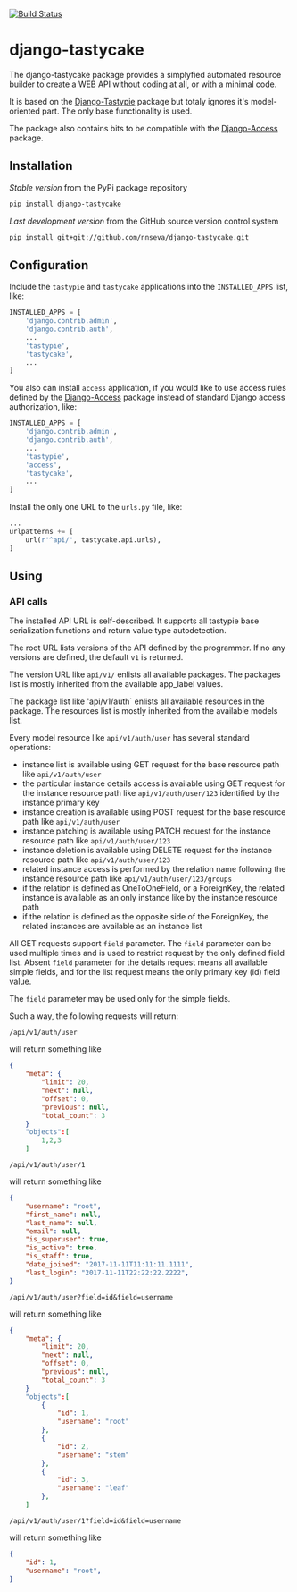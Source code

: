 [![Build Status](https://travis-ci.org/nnseva/django-tastycake.svg?branch=master)](https://travis-ci.org/nnseva/django-tastycake)

# django-tastycake

The django-tastycake package provides a simplyfied automated resource builder to create
a WEB API without coding at all, or with a minimal code.

It is based on the [Django-Tastypie](https://django-tastypie.readthedocs.io/en/latest/) package
but totaly ignores it's model-oriented part. The only base functionality is used.

The package also contains bits to be compatible with the [Django-Access](https://github.com/nnseva/django-access) package.

## Installation

*Stable version* from the PyPi package repository
```bash
pip install django-tastycake
```

*Last development version* from the GitHub source version control system
```bash
pip install git+git://github.com/nnseva/django-tastycake.git
```

## Configuration

Include the `tastypie` and `tastycake` applications into the `INSTALLED_APPS` list, like:

```python
INSTALLED_APPS = [
    'django.contrib.admin',
    'django.contrib.auth',
    ...
    'tastypie',
    'tastycake',
    ...
]
```

You also can install `access` application, if you would like to use access rules
defined by the [Django-Access](https://github.com/nnseva/django-access) package
instead of standard Django access authorization, like:

```python
INSTALLED_APPS = [
    'django.contrib.admin',
    'django.contrib.auth',
    ...
    'tastypie',
    'access',
    'tastycake',
    ...
]
```

Install the only one URL to the `urls.py` file, like:

```python
...
urlpatterns += [
    url(r'^api/', tastycake.api.urls),
]
```

## Using

### API calls

The installed API URL is self-described. It supports all tastypie base serialization functions and return value type autodetection.

The root URL lists versions of the API defined by the programmer. If no any versions are defined, the default `v1` is returned.

The version URL like `api/v1/` enlists all available packages. The packages list is mostly inherited from the available app_label values.

The package list like 'api/v1/auth` enlists all available resources in the package. The resources list is mostly inherited from the available models list.

Every model resource like `api/v1/auth/user` has several standard operations:

- instance list is available using GET request for the base resource path like `api/v1/auth/user`
- the particular instance details access is available using GET request for the instance resource path like `api/v1/auth/user/123` identified by the instance primary key
- instance creation is available using POST request for the base resource path like `api/v1/auth/user`
- instance patching is available using PATCH request for the instance resource path like `api/v1/auth/user/123`
- instance deletion is available using DELETE request for the instance resource path like `api/v1/auth/user/123`
- related instance access is performed by the relation name following the instance resource path like `api/v1/auth/user/123/groups`
- if the relation is defined as OneToOneField, or a ForeignKey, the related instance is available as an only instance like by the instance resource path
- if the relation is defined as the opposite side of the ForeignKey, the related instances are available as an instance list

All GET requests support `field` parameter. The `field` parameter can be used multiple times and is used
to restrict request by the only defined field list. Absent `field` parameter for the details request means all available simple fields,
and for the list request means the only primary key (id) field value.

The `field` parameter may be used only for the simple fields.

Such a way, the following requests will return:

```url
/api/v1/auth/user
```

will return something like

```JSON
{
    "meta": {
        "limit": 20,
        "next": null,
        "offset": 0,
        "previous": null,
        "total_count": 3
    }
    "objects":[
        1,2,3
    ]
```

```url
/api/v1/auth/user/1
```

will return something like

```JSON
{
    "username": "root",
    "first_name": null,
    "last_name": null,
    "email": null,
    "is_superuser": true,
    "is_active": true,
    "is_staff": true,
    "date_joined": "2017-11-11T11:11:11.1111",
    "last_login": "2017-11-11T22:22:22.2222",
}
```

```url
/api/v1/auth/user?field=id&field=username
```

will return something like

```JSON
{
    "meta": {
        "limit": 20,
        "next": null,
        "offset": 0,
        "previous": null,
        "total_count": 3
    }
    "objects":[
        {
            "id": 1,
            "username": "root"
        },
        {
            "id": 2,
            "username": "stem"
        },
        {
            "id": 3,
            "username": "leaf"
        },
    ]
```

```url
/api/v1/auth/user/1?field=id&field=username
```

will return something like

```JSON
{
    "id": 1,
    "username": "root",
}
```
